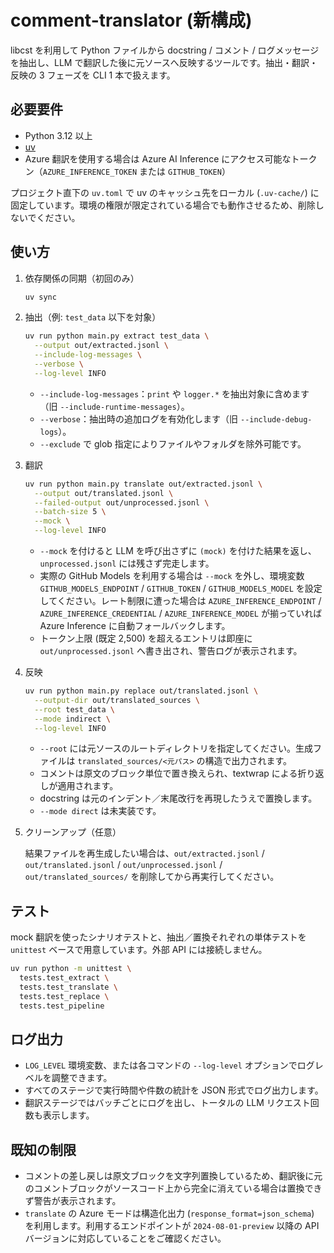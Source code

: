 # comment-translator (新構成)

libcst を利用して Python ファイルから docstring / コメント / ログメッセージを抽出し、LLM で翻訳した後に元ソースへ反映するツールです。抽出・翻訳・反映の 3 フェーズを CLI 1 本で扱えます。

## 必要要件

- Python 3.12 以上
- [uv](https://github.com/astral-sh/uv)
- Azure 翻訳を使用する場合は Azure AI Inference にアクセス可能なトークン（`AZURE_INFERENCE_TOKEN` または `GITHUB_TOKEN`）

プロジェクト直下の `uv.toml` で uv のキャッシュ先をローカル (`.uv-cache/`) に固定しています。環境の権限が限定されている場合でも動作させるため、削除しないでください。

## 使い方

1. 依存関係の同期（初回のみ）

   ```bash
   uv sync
   ```

2. 抽出（例: `test_data` 以下を対象）

   ```bash
   uv run python main.py extract test_data \
     --output out/extracted.jsonl \
     --include-log-messages \
     --verbose \
     --log-level INFO
   ```

   - `--include-log-messages`：`print` や `logger.*` を抽出対象に含めます（旧 `--include-runtime-messages`）。
   - `--verbose`：抽出時の追加ログを有効化します（旧 `--include-debug-logs`）。
   - `--exclude` で glob 指定によりファイルやフォルダを除外可能です。

3. 翻訳

   ```bash
   uv run python main.py translate out/extracted.jsonl \
     --output out/translated.jsonl \
     --failed-output out/unprocessed.jsonl \
     --batch-size 5 \
     --mock \
     --log-level INFO
   ```

   - `--mock` を付けると LLM を呼び出さずに `(mock)` を付けた結果を返し、`unprocessed.jsonl` には残さず完走します。
   - 実際の GitHub Models を利用する場合は `--mock` を外し、環境変数 `GITHUB_MODELS_ENDPOINT` / `GITHUB_TOKEN` / `GITHUB_MODELS_MODEL` を設定してください。レート制限に遭った場合は `AZURE_INFERENCE_ENDPOINT` / `AZURE_INFERENCE_CREDENTIAL` / `AZURE_INFERENCE_MODEL` が揃っていれば Azure Inference に自動フォールバックします。
   - トークン上限 (既定 2,500) を超えるエントリは即座に `out/unprocessed.jsonl` へ書き出され、警告ログが表示されます。

4. 反映

   ```bash
   uv run python main.py replace out/translated.jsonl \
     --output-dir out/translated_sources \
     --root test_data \
     --mode indirect \
     --log-level INFO
   ```

   - `--root` には元ソースのルートディレクトリを指定してください。生成ファイルは `translated_sources/<元パス>` の構造で出力されます。
   - コメントは原文のブロック単位で置き換えられ、textwrap による折り返しが適用されます。
   - docstring は元のインデント／末尾改行を再現したうえで置換します。
   - `--mode direct` は未実装です。

5. クリーンアップ（任意）

   結果ファイルを再生成したい場合は、`out/extracted.jsonl` / `out/translated.jsonl` / `out/unprocessed.jsonl` / `out/translated_sources/` を削除してから再実行してください。

## テスト

mock 翻訳を使ったシナリオテストと、抽出／置換それぞれの単体テストを `unittest` ベースで用意しています。外部 API には接続しません。

```bash
uv run python -m unittest \
  tests.test_extract \
  tests.test_translate \
  tests.test_replace \
  tests.test_pipeline
```

## ログ出力

- `LOG_LEVEL` 環境変数、または各コマンドの `--log-level` オプションでログレベルを調整できます。
- すべてのステージで実行時間や件数の統計を JSON 形式でログ出力します。
- 翻訳ステージではバッチごとにログを出し、トータルの LLM リクエスト回数も表示します。

## 既知の制限

- コメントの差し戻しは原文ブロックを文字列置換しているため、翻訳後に元のコメントブロックがソースコード上から完全に消えている場合は置換できず警告が表示されます。
- `translate` の Azure モードは構造化出力 (`response_format=json_schema`) を利用します。利用するエンドポイントが `2024-08-01-preview` 以降の API バージョンに対応していることをご確認ください。

